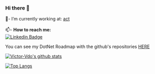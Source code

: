 <!--- [![profile](https://cr-ss-service.azurewebsites.net/api/ScreenShot?widget=summary&username=abel13)]()-->

### Hi there 👋

💼- I’m currently working at: <!-- [![act](https://avatars.githubusercontent.com/u/67340356?s=35&v=4)--> [act](https://actdigital.com/)<br/>
<br/>
📫- <b>How to reach me:</b> <br/>
[![Linkedin Badge](https://img.shields.io/badge/%20-LinkedIn-blue?style=for-the-badge&logo=linkedin)](https://www.linkedin.com/in/victorvdo/)

You can see my DotNet Roadmap with the github's repositories [HERE](https://github.com/victor-vdo/roadmap)  <br/>

<!--- 🌱 I’m currently learning ...
 👯 I’m looking to collaborate on ...
 🤔 I’m looking for help with ...
 💬 Ask me about ...
- 😄 Pronouns: ...
- ⚡ Fun fact: ...-->

[![Victor-Vdo's github stats](https://github-readme-stats.vercel.app/api?username=victor-vdo&show_icons=true&theme=radical)](https://github.com/anuraghazra/github-readme-stats)

 <!--[![stats](https://cr-skills-chart-widget.azurewebsites.net/api/api?username=victorvdo)]()-->
 [![Top Langs](https://github-readme-stats.vercel.app/api/top-langs/?username=victor-vdo&layout=compact&theme=tokyonight)](https://github.com/anuraghazra/github-readme-stats)


